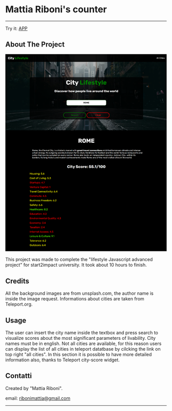 # Mattia Riboni's counter
---
Try it:
[APP](https://unrivaled-sundae-31de11.netlify.app/index.html)

  

About The Project
---

  

  

  


![screenshot](/assets/imgs/home2.png)




This project was made to complete the "lifestyle Javascript advanced project" for start2impact university. It took about 10 hours to finish.

Credits
---
All the background images are from unsplash.com, the author name is inside the image request.
Informations about cities are taken from Teleport.org.

  

Usage
---

  

The user can insert the city name inside the textbox and press search to visualize scores about the most significant parameters of livability. City names must be in english. Not all cities are available, for this reason users can display the list of all cities in teleport datatbase by cilcking the link on top right "all cities". In this section it is possible to have more detailed information also, thanks to Teleport city-score widget.

  

Contatti
---

  

Created by "Mattia Riboni".

  

email: [ribonimattia@gmail.com](mailto:ribonimattia@gmail.com)



---

  

  

  



